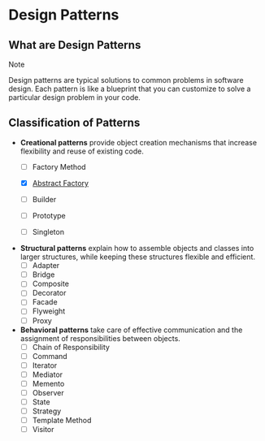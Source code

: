 # Design Patterns

## What are Design Patterns
> [!NOTE]
> Design patterns are typical solutions to common problems
in software design. Each pattern is like a blueprint
that you can customize to solve a particular
design problem in your code.

## Classification of Patterns
* **Creational patterns** provide object creation mechanisms that increase flexibility and reuse of existing code.
    - [ ] Factory Method
    - [x] [Abstract Factory](src/main/java/org/example/abstractfactory)
    - [ ] Builder
    - [ ] Prototype
    - [ ] Singleton


* **Structural patterns** explain how to assemble objects and classes into larger structures, while keeping these structures flexible and efficient.
    - [ ] Adapter
    - [ ] Bridge
    - [ ] Composite
    - [ ] Decorator
    - [ ] Facade
    - [ ] Flyweight
    - [ ] Proxy

* **Behavioral patterns** take care of effective communication and the assignment of responsibilities between objects.
    - [ ] Chain of Responsibility
    - [ ] Command
    - [ ] Iterator
    - [ ] Mediator
    - [ ] Memento
    - [ ] Observer
    - [ ] State
    - [ ] Strategy
    - [ ] Template Method
    - [ ] Visitor
